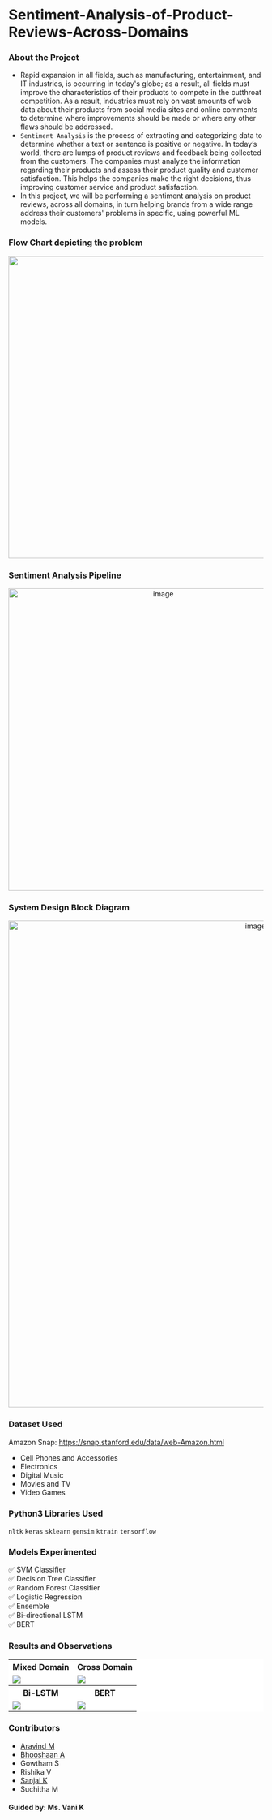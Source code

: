 # Sentiment-Analysis-of-Product-Reviews-Across-Domains
### About the Project
- Rapid expansion in all fields, such as manufacturing, entertainment, and IT industries, is occurring in today's globe; as a result, all fields must improve the characteristics of their products to compete in the cutthroat competition. As a result, industries must rely on vast amounts of web data about their products from social media sites and online comments to determine where improvements should be made or where any other flaws should be addressed. 
- `Sentiment Analysis` is the process of extracting and categorizing data to determine whether a text or sentence is positive or negative. In today’s world, there are lumps of product reviews and feedback being collected from the customers. The companies must analyze the information regarding their products and assess their product quality and customer satisfaction. This helps the companies make the right decisions, thus improving customer service and product satisfaction.
- In this project, we will be performing a sentiment analysis on product reviews, across all domains, in turn helping brands from a wide range address their customers' problems in specific, using powerful ML models.
### Flow Chart depicting the problem
<p align="center"><img width="596" src="https://user-images.githubusercontent.com/79631533/181016222-19abc958-a013-4986-a1c8-d4239871f84a.png"></p>

### Sentiment Analysis Pipeline
<p align="center"><img width="596" alt="image" src="https://user-images.githubusercontent.com/79631533/181017176-73da7184-550b-471d-a979-f13cd71eb6f8.png"></p>

### System Design Block Diagram
<p align="center"><img width="960" alt="image" src="https://user-images.githubusercontent.com/79631533/181019146-eb3e9cf8-9c2d-4a34-b305-de96fdea7054.png"></p>

### Dataset Used
Amazon Snap: https://snap.stanford.edu/data/web-Amazon.html
- Cell Phones and Accessories
- Electronics
- Digital Music
- Movies and TV
- Video Games

### Python3 Libraries Used
`nltk` `keras` `sklearn` `gensim` `ktrain` `tensorflow`
### Models Experimented
✅ SVM Classifier<br>
✅ Decision Tree Classifier<br>
✅ Random Forest Classifier<br>
✅ Logistic Regression<br>
✅ Ensemble<br>
✅ Bi-directional LSTM<br>
✅ BERT<br>
### Results and Observations
<table bgcolor="white">
<tr><th>Mixed Domain</th><th>Cross Domain</th></tr>
<tr><td><img src="https://user-images.githubusercontent.com/79631533/181023482-65373883-7f68-4dc4-ab61-dca7432a3c45.png"></td>
<td><img src="https://user-images.githubusercontent.com/79631533/181023771-224e4784-cb40-4e05-b064-81f38d6dc9e3.png"></td></tr>
<tr><th>Bi-LSTM</th><th>BERT</th></tr>
<tr><td><img src="https://user-images.githubusercontent.com/79631533/181024544-91ffd08e-9ad5-4963-bd4a-201bb90fd01d.png"></td>
<td><img src="https://user-images.githubusercontent.com/79631533/181024635-49b43799-915b-4c74-83d5-32e3430f6df7.png"></td></tr>
</table>

### Contributors
- <a href="https://github.com/Aravindkrish25">Aravind M </a>
- <a href="https://github.com/bhooshaan">Bhooshaan A </a>
- Gowtham S
- Rishika V
- <a href = "https://github.com/thisissanjai"> Sanjai K </a>
- Suchitha M<br>
#### Guided by: Ms. Vani K
